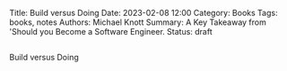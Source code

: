 Title: Build versus Doing
Date: 2023-02-08 12:00
Category: Books
Tags: books, notes
Authors: Michael Knott
Summary: A Key Takeaway from 'Should you Become a Software Engineer.
Status: draft

##

Build versus Doing